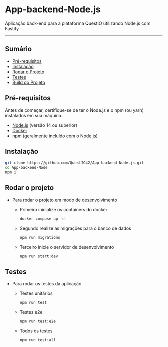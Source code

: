 # App-backend-Node.js

Aplicação back-end para a plataforma QuestIO utilizando Node.js com Fastify

---

## Sumário

- [Pré-requisitos](#pré-requisitos)
- [Instalação](#instalação)
- [Rodar o Projeto](#rodar-o-projeto)
- [Testes](#testes)
- [Build do Projeto](#build-do-projeto)

## Pré-requisitos

Antes de começar, certifique-se de ter o Node.js e o npm (ou yarn) instalados em sua máquina.

- [Node.js](https://nodejs.org/) (versão 14 ou superior)
- [Docker](https://docs.docker.com/engine/install/)
- npm (geralmente incluído com o Node.js)

## Instalação

```bash
git clone https://github.com/QuestIO42/App-backend-Node.js.git
cd App-backend-Node
npm i
```

## Rodar o projeto

- Para rodar o projeto em modo de desenvolvimento

  - Primeiro inicialize os containers do docker

    ```bash
    docker compose up -d
    ```

  - Segundo realize as migrações para o banco de dados

    ```bash
    npm run migrations
    ```

  - Terceiro inicie o servidor de desenvolvimento

    ```bash
    npm run start:dev
    ```

## Testes

- Para rodar os testes da aplicação

  - Testes unitários

    ```bash
    npm run test
    ```

  - Testes e2e

    ```bash
    npm run test:e2e
    ```

  - Todos os testes

    ```bash
    npm run test:all
    ```
